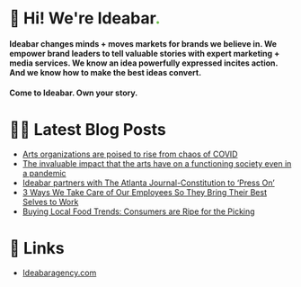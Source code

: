# 👋 Hi! We're Ideabar<span style="color:#6bbe4a">.</span>

#### Ideabar changes minds + moves markets for brands we believe in. We empower brand leaders to tell valuable stories with expert marketing + media services. We know an idea powerfully expressed incites action. And we know how to make the best ideas convert.
#### Come to Ideabar. Own your story.

# 👩‍💻  Latest Blog Posts
<!-- BLOG-POST-LIST:START -->
- [Arts organizations are poised to rise from chaos of COVID](https://ideabaragency.com/arts-organizations-are-poised-to-rise-from-chaos-of-covid/)
- [The invaluable impact that the arts have on a functioning society even in a pandemic](https://ideabaragency.com/the-invaluable-impact-that-the-arts-have-on-a-functioning-society-even-in-a-pandemic/)
- [Ideabar partners with The Atlanta Journal-Constitution to ‘Press On’](https://ideabaragency.com/ajc-presson/)
- [3 Ways We Take Care of Our Employees So They Bring Their Best Selves to Work](https://ideabaragency.com/three-ways-were-taking-care-of-our-employees-so-they-bring-their-best-selves-to-work/)
- [Buying Local Food Trends: Consumers are Ripe for the Picking](https://ideabaragency.com/buying-local-food-trends-consumers-are-ripe-for-the-picking/)
<!-- BLOG-POST-LIST:END -->

# 🔗  Links
- [Ideabaragency.com](https://ideabaragency.com)
